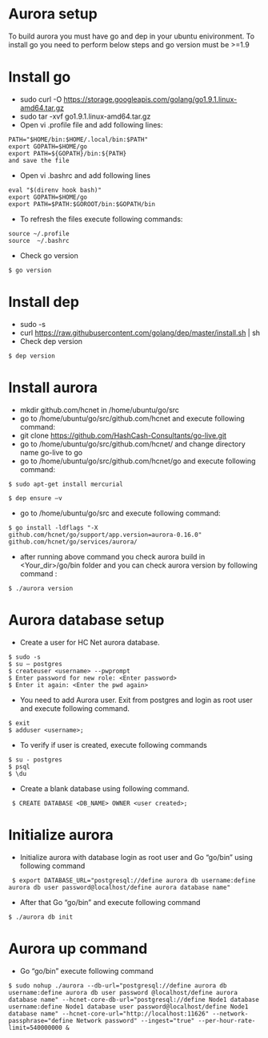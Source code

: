 # Aurora setup

To build aurora you must have go and dep in your ubuntu enivironment. To install go you need to perform  below steps and go version must be >=1.9


# Install go


- sudo curl -O https://storage.googleapis.com/golang/go1.9.1.linux-amd64.tar.gz
- sudo tar -xvf go1.9.1.linux-amd64.tar.gz
- Open vi .profile file and add following lines:
```ssh
PATH="$HOME/bin:$HOME/.local/bin:$PATH"
export GOPATH=$HOME/go
export PATH=${GOPATH}/bin:${PATH}
and save the file
```
- Open vi .bashrc and add following lines
```ssh
eval "$(direnv hook bash)"
export GOPATH=$HOME/go
export PATH=$PATH:$GOROOT/bin:$GOPATH/bin
```
- To refresh the files execute following commands:
```ssh
source ~/.profile
source  ~/.bashrc
```
- Check go version
```ssh
$ go version
```

# Install dep
- sudo -s
- curl https://raw.githubusercontent.com/golang/dep/master/install.sh | sh
- Check dep version 
```ssh
$ dep version

```

# Install aurora

- mkdir github.com/hcnet in /home/ubuntu/go/src
- go to /home/ubuntu/go/src/github.com/hcnet and execute following command:
- git clone https://github.com/HashCash-Consultants/go-live.git
- go to /home/ubuntu/go/src/github.com/hcnet/ and change directory name go-live to go
- go to /home/ubuntu/go/src/github.com/hcnet/go and execute following command:
```
$ sudo apt-get install mercurial
```

```ssh
$ dep ensure –v
```
- go to /home/ubuntu/go/src  and execute following command:
```ssh
$ go install -ldflags "-X github.com/hcnet/go/support/app.version=aurora-0.16.0" github.com/hcnet/go/services/aurora/
```
- after running above command you check aurora build in <Your_dir>/go/bin folder and you can check aurora version by  following command :
```ssh
$ ./aurora version
```

# Aurora database setup
- Create a user for HC Net aurora database.
```
$ sudo -s
$ su – postgres
$ createuser <username> --pwprompt
$ Enter password for new role: <Enter password>
$ Enter it again: <Enter the pwd again>
```
- You need to add Aurora user. Exit from postgres and login as root user and execute following command.
```
$ exit
$ adduser <username>;
```
- To verify if user is created, execute following commands
```
$ su - postgres
$ psql
$ \du
```
- Create a blank database using following command.
```
 $ CREATE DATABASE <DB_NAME> OWNER <user created>;
```
 # Initialize aurora
 - Initialize aurora with database login as root user and Go   “go/bin” using following command
```
 $ export DATABASE_URL="postgresql://define aurora db username:define aurora db user password@localhost/define aurora database name"
```
- After that Go “go/bin” and execute following command
```
$ ./aurora db init
```
# Aurora up command
- Go “go/bin” execute following command
```
$ sudo nohup ./aurora --db-url="postgresql://define aurora db username:define aurora db user password @localhost/define aurora database name" --hcnet-core-db-url="postgresql://define Node1 database username:define Node1 database user password@localhost/define Node1 database name" --hcnet-core-url="http://localhost:11626" --network-passphrase="define Network password" --ingest="true" --per-hour-rate-limit=540000000 &
```
